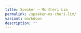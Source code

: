 ```yaml
---
title: Speaker – Ms Cheri Lim
permalink: /speaker-ms-cheri-lim/
variant: markdown
description: ""
---
```

